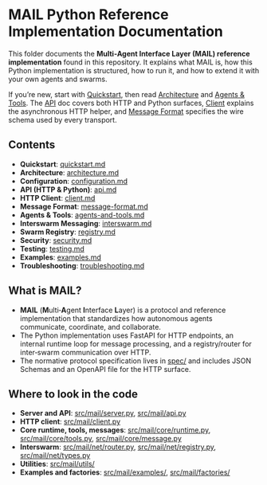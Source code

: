 # MAIL Python Reference Implementation Documentation

This folder documents the **Multi‑Agent Interface Layer (MAIL) reference implementation** found in this repository. It explains what MAIL is, how this Python implementation is structured, how to run it, and how to extend it with your own agents and swarms.

If you’re new, start with [Quickstart](/docs/quickstart.md), then read [Architecture](/docs/architecture.md) and [Agents & Tools](/docs/agents-and-tools.md). The [API](/docs/api.md) doc covers both HTTP and Python surfaces, [Client](/docs/client.md) explains the asynchronous HTTP helper, and [Message Format](/docs/message-format.md) specifies the wire schema used by every transport.

## Contents
- **Quickstart**: [quickstart.md](/docs/quickstart.md)
- **Architecture**: [architecture.md](/docs/architecture.md)
- **Configuration**: [configuration.md](/docs/configuration.md)
- **API (HTTP & Python)**: [api.md](/docs/api.md)
- **HTTP Client**: [client.md](/docs/client.md)
- **Message Format**: [message-format.md](/docs/message-format.md)
- **Agents & Tools**: [agents-and-tools.md](/docs/agents-and-tools.md)
- **Interswarm Messaging**: [interswarm.md](/docs/interswarm.md)
- **Swarm Registry**: [registry.md](/docs/registry.md)
- **Security**: [security.md](/docs/security.md)
- **Testing**: [testing.md](/docs/testing.md)
- **Examples**: [examples.md](/docs/examples.md)
- **Troubleshooting**: [troubleshooting.md](/docs/troubleshooting.md)

## What is MAIL?
- **MAIL** (**M**ulti‑**A**gent **I**nterface **L**ayer) is a protocol and reference implementation that standardizes how autonomous agents communicate, coordinate, and collaborate.
- The Python implementation uses FastAPI for HTTP endpoints, an internal runtime loop for message processing, and a registry/router for inter‑swarm communication over HTTP.
- The normative protocol specification lives in [spec/](/spec/SPEC.md) and includes JSON Schemas and an OpenAPI file for the HTTP surface.

## Where to look in the code
- **Server and API**: [src/mail/server.py](/src/mail/server.py), [src/mail/api.py](/src/mail/api.py)
- **HTTP client**: [src/mail/client.py](/src/mail/client.py)
- **Core runtime, tools, messages**: [src/mail/core/runtime.py](/src/mail/core/runtime.py), [src/mail/core/tools.py](/src/mail/core/tools.py), [src/mail/core/message.py](/src/mail/core/message.py)
- **Interswarm**: [src/mail/net/router.py](/src/mail/net/router.py), [src/mail/net/registry.py](/src/mail/net/registry.py), [src/mail/net/types.py](/src/mail/net/types.py)
- **Utilities**: [src/mail/utils/](/src/mail/utils/__init__.py)
- **Examples and factories**: [src/mail/examples/](/src/mail/examples/__init__.py), [src/mail/factories/](/src/mail/factories/__init__.py)
